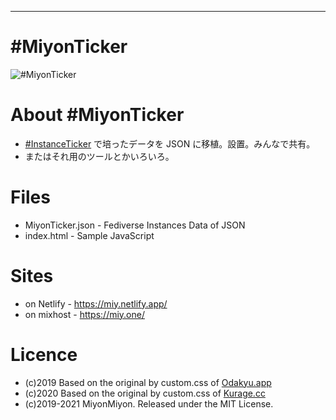 <hr>

# #MiyonTicker

![#MiyonTicker](https://repository-images.githubusercontent.com/293203730/7413bb00-636c-11eb-8683-b4acd530459f "#MiyonTicker")

# About #MiyonTicker
- [#InstanceTicker](https://github.com/MiyonMiyon/InstanceTicker) で培ったデータを JSON に移植。設置。みんなで共有。
- またはそれ用のツールとかいろいろ。

# Files
- MiyonTicker.json - Fediverse Instances Data of JSON
- index.html - Sample JavaScript

# Sites
- on Netlify - https://miy.netlify.app/
- on mixhost - https://miy.one/

# Licence
- (c)2019 Based on the original by custom.css of [Odakyu.app](https://odakyu.app/about) 
- (c)2020 Based on the original by custom.css of [Kurage.cc](https://kurage.cc/about)
- (c)2019-2021 MiyonMiyon. Released under the MIT License.

